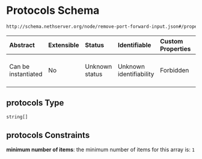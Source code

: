# Protocols Schema

```txt
http://schema.nethserver.org/node/remove-port-forward-input.json#/properties/protocols
```



| Abstract            | Extensible | Status         | Identifiable            | Custom Properties | Additional Properties | Access Restrictions | Defined In                                                                                     |
| :------------------ | :--------- | :------------- | :---------------------- | :---------------- | :-------------------- | :------------------ | :--------------------------------------------------------------------------------------------- |
| Can be instantiated | No         | Unknown status | Unknown identifiability | Forbidden         | Allowed               | none                | [remove-port-forward-input.json\*](node/remove-port-forward-input.json "open original schema") |

## protocols Type

`string[]`

## protocols Constraints

**minimum number of items**: the minimum number of items for this array is: `1`
